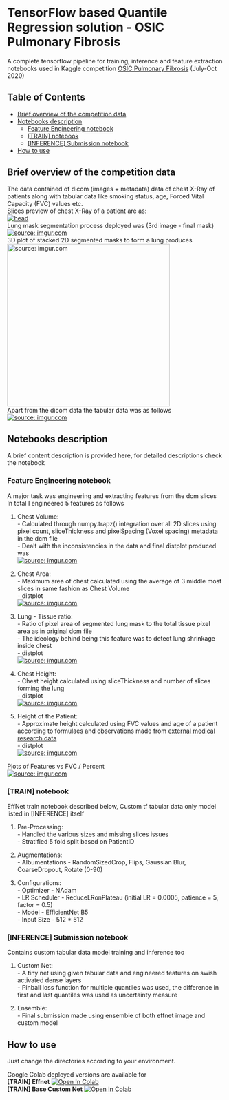 # TensorFlow based Quantile Regression solution - OSIC Pulmonary Fibrosis
A complete tensorflow pipeline for training, inference and feature extraction notebooks used in Kaggle competition [OSIC Pulmonary Fibrosis](https://www.kaggle.com/c/osic-pulmonary-fibrosis-progression) (July-Oct 2020)

## Table of Contents

- [Brief overview of the competition data](#Brief-overview-of-the-competition-data)
- [Notebooks description](#Notebooks-description)
  - [Feature Engineering notebook](#Feature-Engineering-notebook)
  - [[TRAIN] notebook](#TRAIN-notebook)
  - [[INFERENCE] Submission notebook](#INFERENCE-Submission-notebook)
- [How to use](#How-to-use)

## Brief overview of the competition data
The data contained of dicom (images + metadata) data of chest X-Ray of patients along with tabular data like smoking status, age, Forced Vital Capacity (FVC) values etc.  
Slices preview of chest X-Ray of a patient are as:  
<a href="https://imgur.com/tCdcaAY"><img src="https://imgur.com/tCdcaAY.png" title="head" alt="head" /></a>  
Lung mask segmentation process deployed was (3rd image - final mask)  
<a href="https://imgur.com/sLKfFIB"><img src="https://i.imgur.com/sLKfFIB.png" title="source: imgur.com" /></a>  
3D plot of stacked 2D segmented masks to form a lung produces  
<a href="https://imgur.com/cMlrawV"><img src="https://i.imgur.com/cMlrawV.png" title="source: imgur.com" width="378" height="378" /></a>  
Apart from the dicom data the tabular data was as follows  
<a href="https://imgur.com/2dZqCNy"><img src="https://i.imgur.com/2dZqCNy.jpg" title="source: imgur.com" /></a>  

## Notebooks description
A brief content description is provided here, for detailed descriptions check the notebook 

### Feature Engineering notebook
  A major task was engineering and extracting features from the dcm slices  
  In total I engineered 5 features as follows  
  1. Chest Volume:  
    - Calculated through numpy.trapz() integration over all 2D slices using pixel count, sliceThickness and pixelSpacing (Voxel spacing) metadata in the dcm file  
    - Dealt with the inconsistencies in the data and final distplot produced was  
    <a href="https://imgur.com/qvOfgGf"><img src="https://i.imgur.com/qvOfgGf.png" title="source: imgur.com" /></a>  
    
  2. Chest Area:  
    - Maximum area of chest calculated using the average of 3 middle most slices in same fashion as Chest Volume  
    - distplot  
    <a href="https://imgur.com/OAIyyja"><img src="https://i.imgur.com/OAIyyja.png" title="source: imgur.com" /></a>  
    
  3. Lung - Tissue ratio:  
    - Ratio of pixel area of segmented lung mask to the total tissue pixel area as in original dcm file  
    - The ideology behind being this feature was to detect lung shrinkage inside chest  
    - distplot  
    <a href="https://imgur.com/KKnaP43"><img src="https://i.imgur.com/KKnaP43.png" title="source: imgur.com" /></a> 
    
  4. Chest Height:  
    - Chest height calculated using sliceThickness and number of slices forming the lung  
    - distplot  
    <a href="https://imgur.com/ipaouo5"><img src="https://i.imgur.com/ipaouo5.png" title="source: imgur.com" /></a>  
    
  5. Height of the Patient:  
    - Approximate height calculated using FVC values and age of a patient according to formulaes and observations made from [external medical research data](https://en.wikipedia.org/wiki/Vital_capacity#Formulas)  
    - distplot  
    <a href="https://imgur.com/wX6GrYz"><img src="https://i.imgur.com/wX6GrYz.png" title="source: imgur.com" /></a>  
    
  Plots of Features vs FVC / Percent  
  <a href="https://imgur.com/1dTAE1i"><img src="https://i.imgur.com/1dTAE1i.png" title="source: imgur.com" /></a>  
  
### [TRAIN] notebook
  EffNet train notebook described below, Custom tf tabular data only model listed in [INFERENCE] itself  
  1. Pre-Processing:  
    - Handled the various sizes and missing slices issues  
    - Stratified 5 fold split based on PatientID  
    
  2. Augmentations:  
    - Albumentations - RandomSizedCrop, Flips, Gaussian Blur, CoarseDropout, Rotate (0-90)  
    
  3. Configurations:  
    - Optimizer - NAdam  
    - LR Scheduler - ReduceLRonPlateau (initial LR = 0.0005, patience = 5, factor = 0.5)  
    - Model - EfficientNet B5   
    - Input Size - 512 * 512   

### [INFERENCE] Submission notebook
  Contains custom tabular data model training and inference too  
  1. Custom Net:  
    - A tiny net using given tabular data and engineered features on swish activated dense layers  
    - Pinball loss function for multiple quantiles was used, the difference in first and last quantiles was used as uncertainty measure  
    
  2. Ensemble:  
    - Final submission made using ensemble of both effnet image and custom model  
    
## How to use
Just change the directories according to your environment.  

Google Colab deployed versions are available for  
**[TRAIN] Effnet** [![Open In Colab](https://colab.research.google.com/assets/colab-badge.svg)](https://colab.research.google.com/drive/18Amk_pm1pZloknXHaco2cCva6zHb9uxo?usp=sharing)  
**[TRAIN] Base Custom Net** [![Open In Colab](https://colab.research.google.com/assets/colab-badge.svg)](https://colab.research.google.com/drive/12Dmn2BWLux_0grGURu4clzg9wjy_GqOf?usp=sharing)  

